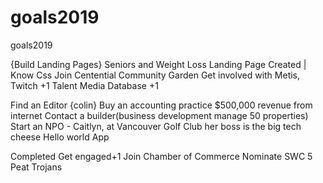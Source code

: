 # goals2019
goals2019

{Build Landing Pages} Seniors and Weight Loss Landing Page Created | Know Css 
Join Centential Community Garden
Get involved with Metis, 
Twitch +1
Talent Media Database +1


Find an Editor {colin} 
Buy an accounting practice
$500,000 revenue from internet
Contact a builder(business development manage 50 properties)
Start an NPO - Caitlyn, at Vancouver Golf Club her boss is the big tech cheese
Hello world App



Completed
Get engaged+1 
Join Chamber of Commerce
Nominate SWC 5 Peat Trojans
